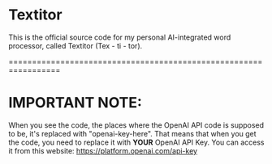 # Textitor
This is the official source code for my personal AI-integrated word processor, called Textitor (Tex - ti - tor).

=================================================================
# IMPORTANT NOTE:
When you see the code, the places where the OpenAI API code is supposed to be, it's replaced with "openai-key-here". That means that when you get the code, you need to replace it with **YOUR** OpenAI API Key. You can access it from this website: https://platform.openai.com/api-key
